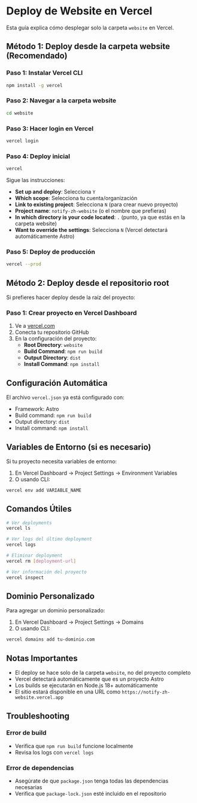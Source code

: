 # Deploy de Website en Vercel

Esta guía explica cómo desplegar solo la carpeta `website` en Vercel.

## Método 1: Deploy desde la carpeta website (Recomendado)

### Paso 1: Instalar Vercel CLI
```bash
npm install -g vercel
```

### Paso 2: Navegar a la carpeta website
```bash
cd website
```

### Paso 3: Hacer login en Vercel
```bash
vercel login
```

### Paso 4: Deploy inicial
```bash
vercel
```

Sigue las instrucciones:
- **Set up and deploy**: Selecciona `Y`
- **Which scope**: Selecciona tu cuenta/organización
- **Link to existing project**: Selecciona `N` (para crear nuevo proyecto)
- **Project name**: `notify-zh-website` (o el nombre que prefieras)
- **In which directory is your code located**: `.` (punto, ya que estás en la carpeta website)
- **Want to override the settings**: Selecciona `N` (Vercel detectará automáticamente Astro)

### Paso 5: Deploy de producción
```bash
vercel --prod
```

## Método 2: Deploy desde el repositorio root

Si prefieres hacer deploy desde la raíz del proyecto:

### Paso 1: Crear proyecto en Vercel Dashboard
1. Ve a [vercel.com](https://vercel.com)
2. Conecta tu repositorio GitHub
3. En la configuración del proyecto:
   - **Root Directory**: `website`
   - **Build Command**: `npm run build`
   - **Output Directory**: `dist`
   - **Install Command**: `npm install`

## Configuración Automática

El archivo `vercel.json` ya está configurado con:
- Framework: Astro
- Build command: `npm run build`
- Output directory: `dist`
- Install command: `npm install`

## Variables de Entorno (si es necesario)

Si tu proyecto necesita variables de entorno:

1. En Vercel Dashboard → Project Settings → Environment Variables
2. O usando CLI:
```bash
vercel env add VARIABLE_NAME
```

## Comandos Útiles

```bash
# Ver deployments
vercel ls

# Ver logs del último deployment
vercel logs

# Eliminar deployment
vercel rm [deployment-url]

# Ver información del proyecto
vercel inspect
```

## Dominio Personalizado

Para agregar un dominio personalizado:

1. En Vercel Dashboard → Project Settings → Domains
2. O usando CLI:
```bash
vercel domains add tu-dominio.com
```

## Notas Importantes

- El deploy se hace solo de la carpeta `website`, no del proyecto completo
- Vercel detectará automáticamente que es un proyecto Astro
- Los builds se ejecutarán en Node.js 18+ automáticamente
- El sitio estará disponible en una URL como `https://notify-zh-website.vercel.app`

## Troubleshooting

### Error de build
- Verifica que `npm run build` funcione localmente
- Revisa los logs con `vercel logs`

### Error de dependencias
- Asegúrate de que `package.json` tenga todas las dependencias necesarias
- Verifica que `package-lock.json` esté incluido en el repositorio